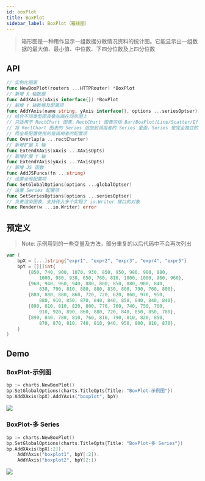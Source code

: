 ```yaml
---
id: boxPlot
title: BoxPlot
sidebar_label: BoxPlot（箱线图）
---
```


> 箱形图是一种用作显示一组数据分散情况资料的统计图。它能显示出一组数据的最大值、最小值、中位数、下四分位数及上四分位数

## API
```go
// 实例化图表
func NewBoxPlot(routers ...HTTPRouter) *BoxPlot
// 新增 X 轴数据
func AddXAxis(xAxis interface{}) *BoxPlot
// 新增 Y 轴数据及配置项
func AddYAxis(name string, yAxis interface{}, options ...seriesOptser) *BoxPlot
// 结合不同类型图表叠加画在同张图上
// 只适用于 RectChart 图表，RectChart 图表包括 Bar/BoxPlot/Line/Scatter/EffectScatter/Kline/HeatMap
// 将 RectChart 图表的 Series 追加到调用者的 Series 里面，Series 是完全独立的
// 而全局配置使用的是调用者的配置项
func Overlap(a ...rectCharter)
// 新增扩展 X 轴
func ExtendXAxis(xAxis ...XAxisOpts)
// 新增扩展 Y 轴
func ExtendYAxis(yAxis ...YAxisOpts)
// 新增 JS 函数
func AddJSFuncs(fn ...string)
// 设置全局配置项
func SetGlobalOptions(options ...globalOptser)
// 设置 Series 配置项
func SetSeriesOptions(options ...seriesOptser)
// 负责渲染图表，支持传入多个实现了 io.Writer 接口的对象
func Render(w ...io.Writer) error
```

## 预定义
> Note: 示例用到的一些变量及方法，部分重复的以后代码中不会再次列出
```go
var (
    bpX = [...]string{"expr1", "expr2", "expr3", "expr4", "expr5"}
    bpY = [][]int{
        {850, 740, 900, 1070, 930, 850, 950, 980, 980, 880,
            1000, 980, 930, 650, 760, 810, 1000, 1000, 960, 960},
        {960, 940, 960, 940, 880, 800, 850, 880, 900, 840,
            830, 790, 810, 880, 880, 830, 800, 790, 760, 800},
        {880, 880, 880, 860, 720, 720, 620, 860, 970, 950,
            880, 910, 850, 870, 840, 840, 850, 840, 840, 840},
        {890, 810, 810, 820, 800, 770, 760, 740, 750, 760,
            910, 920, 890, 860, 880, 720, 840, 850, 850, 780},
        {890, 840, 780, 810, 760, 810, 790, 810, 820, 850,
            870, 870, 810, 740, 810, 940, 950, 800, 810, 870},
    }
)
```

## Demo

### BoxPlot-示例图
```go
bp := charts.NewBoxPlot()
bp.SetGlobalOptions(charts.TitleOpts{Title: "BoxPlot-示例图"})
bp.AddXAxis(bpX).AddYAxis("boxplot", bpY)
```
![](https://user-images.githubusercontent.com/19553554/52360729-ad640980-2a77-11e9-84e2-feff7e11aea5.gif)


### BoxPlot-多 Series
```go
bp := charts.NewBoxPlot()
bp.SetGlobalOptions(charts.TitleOpts{Title: "BoxPlot-多 Series"})
bp.AddXAxis(bpX[:2]).
	AddYAxis("boxplot1", bpY[:2]).
	AddYAxis("boxplot2", bpY[2:])
```
![](https://user-images.githubusercontent.com/19553554/52392733-1e3e0c80-2ade-11e9-898e-720128e69007.png)
